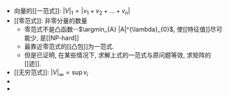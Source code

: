 - 向量的[[一范式]]: $|V|_1=|v_1+v_2+...+v_n|$
- [[零范式]]: 非零分量的数量
	- 零范式不是凸函数--$\argmin_{A} |A|^{\lambda}_{0}$, 使[[特征值]]尽可能少, 是[[NP-hard]]
	- 最靠近零范式的[[凸包]]为一范式.
	- 但是已证明, 在某些情况下, 求解上式的一范式与原问题等效, 求矩阵的[[迹]].
- [[无穷范式]]: $|V|_\infty=\sup v_i$
-
-